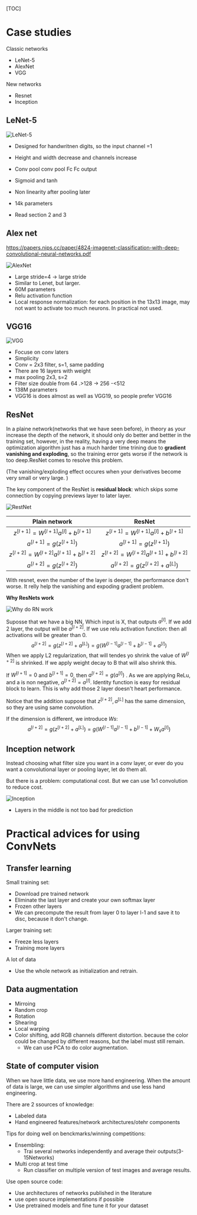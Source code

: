 [TOC]

# Case studies

Classic networks

- LeNet-5
- AlexNet
- VGG

New networks

- Resnet
- Inception

## LeNet-5

![LeNet-5](figures/LeNet5.png)

- Designed for handwritnen digits, so the input channel =1

- Height and width decrease and channels increase
- Conv pool conv pool Fc Fc output 
- Sigmoid and tanh
- Non linearity after pooling later
- 14k parameters
- Read section 2 and 3

## Alex net

https://papers.nips.cc/paper/4824-imagenet-classification-with-deep-convolutional-neural-networks.pdf

![AlexNet](figures/AlexNet.png)

- Large stride=4 -> large stride
- Similar to Lenet, but larger. 
- 60M parameters
- Relu activation function
- Local response normalization: for each position in the 13x13 image, may not want to activate too much neurons. In practical not used.

## VGG16

![VGG](figures/VGG.png)

- Focuse on conv laters
- Simplicity
- Conv = 2x3 filter, s=1, same padding
- There are 16 layers with weight
- max pooling 2x3, s=2
- Filter size double from 64 .>128 -> 256 -<512
- 138M parameters
- VGG16 is does almost as well as VGG19, so people prefer VGG16

## ResNet

In a plaine network(networks that we have seen before), in theory as your increase the depth of the network, it should only do better and bettter in the training set, however, in the reality, having a very deep means the optimization algorithm just has a much harder time trining due to **gradient vanishing and exploding**, so the training error gets worse if the network is too deep.ResNet comes to resolve this problem.

(The vanishing/exploding effect occures when your derivatives become very small or very large.  )

The key component of the ResNet is **residual block**: which skips some connection by copying previews layer to later layer.

![RestNet](figures/resnet.png)

|               Plain network               |                   ResNet                    |
| :---------------------------------------: | :-----------------------------------------: |
|  $z^{[l+1]}=W^{[l+1]} a^{[l]}+b^{[l+1]}$  |   $z^{[l+1]}=W^{[l+1]} a^{[l]}+b^{[l+1]}$   |
|    $a^{[l+1]}=g\left(z^{[l+1]}\right)$    |     $a^{[l+1]}=g\left(z^{[l+1]}\right)$     |
| $z^{[l+2]}=W^{[l+2]} a^{[l+1]}+b^{[l+2]}$ |  $z^{[l+2]}=W^{[l+2]} a^{[l+1]}+b^{[l+2]}$  |
|    $a^{[l+2]}=g\left(z^{[l+2]}\right)$    | $a^{[l+2]}=g\left(z^{[l+2]}+a^{[L]}\right)$ |

With resnet, even the number of the layer is deeper, the performance don't worse. It relly help the vanishing and expoding gradient problem.

**Why ResNets work**

![Why do RN work](figures/Why-do-residual-networks-work.jpg)

Suposse that we have a big NN, Which input is X, that outputs $a^{[l]}$.  If we add 2 layer, the output will be $a^{[l+2]}$. If we use relu activation function: then all activations will be greater than 0.
$$
a^{[l+2]}=g\left(z^{[l+2]}+a^{[L]}\right) = g \left( W^{[l-1]}a^{[l-1]}+b^{[l-1]} + a^{[l]}\right)
$$
When we apply L2 regularization, that will tendes yo shrink the value of $W^{[l+2]}$ is shrinked. If we apply weight decay to B that will also shrink this. 

If $W^{[l+1]}=0$ and $b^{[l+1]}=0$, then $a^{[l+2]}=g \left( a^{[l]}\right)$ . As we are applying ReLu, and a is non negative, $a^{[l+2]}=a^{[l]}$. Identity function is easy for residual block to learn. This is why add those 2 layer doesn't heart performance.

Notice that the addition suppose that $z^{[l+2]},a^{[L]}$ has the same dimension, so they are using same convolution.

If the dimension is different, we introduce $Ws$:
$$
a^{[l+2]}=g\left(z^{[l+2]}+a^{[L]}\right) = g \left( W^{[l-1]}a^{[l-1]}+b^{[l-1]} + W_sa^{[l]}\right)
$$



## Inception network

Instead choosing what filter size you want in a conv layer, or ever do you want a convolutional layer or pooling layer, let do them all.

But there is a problem: computational cost. But we can use 1x1 convolution to reduce cost.

![Inception](figures/inception_module.png)

- Layers in the middle is not too bad for prediction

# Practical advices for using ConvNets

## Transfer learning

Small training set:

- Download pre trained network
- Eliminate the last layer and create your own softmax layer
- Frozen other layers
- We can precompute the result from layer 0 to layer l-1 and save it to disc, because it don't change.

Larger training set:

- Freeze less layers
- Training more layers

A lot of data

- Use the whole network as initialization and retrain.

## Data augmentation

- Mirroing 
- Random crop
- Rotation
- Shearing
- Local warping
- Color shifting, add RGB channels different distortion. because the color could be changed by different reasons, but the label must still remain.
  - We can use PCA to do color augmentation.

## State of computer vision

When we have little data, we use more hand engineering. When the amount of data is large, we can use simpler algorithms and use less hand engineering.

There are 2 ssources of knowledge:

- Labeled data
- Hand engineered features/network architectures/otehr components 

Tips for doing well on benckmarks/winning competitions:

- Ensembling: 
  - Trai several networks independently and average their outputs(3-15Networks)
- Multi crop at test time
  - Run classifier on multiple version of test images and average results.

Use open source code:

- Use architectures of networks published in the literature
- use open source implementations if possible
- Use pretrained models and fine tune it for your dataset

